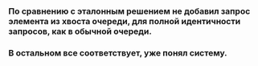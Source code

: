 ### По сравнению с эталонным решением не добавил запрос элемента из хвоста очереди, для полной идентичности запросов, как в обычной очереди.
### В остальном все соответствует, уже понял систему.